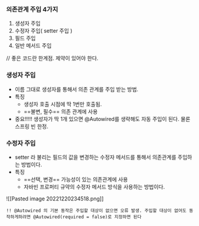 
### 의존관계 주입 4가지

1. 생성자 주입
2. 수정자 주입( setter 주입 )
3. 필드 주입
4. 일반 메서드 주입

// 좋은 코드란 한계점. 제약이 있어야 한다.

### 생성자 주입
- 이름 그대로 생성자를 통해서 의존 관계를 주입 받는 방법.
- 특징
	- 생성자 호출 시점에 딱 1번만 호출됨.
	- ==불변, 필수== 의존 관계에 사용
- 중요!!!!! 생성자가 딱 1개 있으면 @Autowired를 생략해도 자동 주입이 된다. 물론 스프링 빈 한정.


### 수정자 주입
- setter 라 불리는 필드의 값을 변경하는 수정자 메서드를 통해서 의존관계를 주입하는 방법이다.
- 특징
	- ==선택, 변경== 가능성이 있는 의존관계에 사용
	- 자바빈 프로퍼티 규약의 수정자 메서드 방식을 사용하는 방법이다.

![[Pasted image 20221220234518.png]]

	!! @Autowired 의 기본 동작은 주입할 대상이 없으면 오류 발생. 주입할 대상이 없어도 동작하게하려면 @Autowired(required = false)로 지정하면 된다

